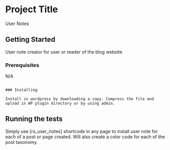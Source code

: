 # Project Title

User Notes

## Getting Started

User note creator for user or reader of the blog website

### Prerequisites

N/A
```

### Installing

Install in wordpress by downloading a copy. Compress the file and upload in WP plugin directory or by using admin. 
```

## Running the tests

Simply use [rs_user_notes] shortcode in any page to install user note for each of a post or page created. Will also create a color code for each of the post taxonomy.